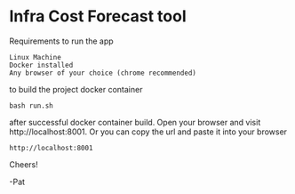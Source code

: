 # Infra Cost Forecast tool

Requirements to run the app

```
Linux Machine
Docker installed
Any browser of your choice (chrome recommended)
```

to build the project docker container

```
bash run.sh
```

after successful docker container build. Open your browser and visit http://localhost:8001. Or you can copy the url and paste it into your browser
```
http://localhost:8001
```


Cheers!

-Pat
